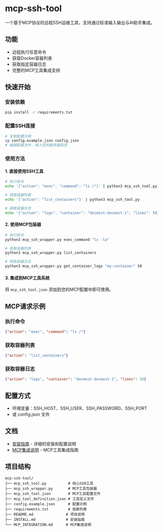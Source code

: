 # mcp-ssh-tool

一个基于MCP协议的远程SSH运维工具，支持通过标准输入输出与AI助手集成。

## 功能
- 远程执行任意命令
- 获取Docker容器列表
- 获取指定容器日志
- 完整的MCP工具集成支持

## 快速开始

### 安装依赖
```bash
pip install -r requirements.txt
```

### 配置SSH连接
```bash
# 复制配置示例
cp config.example.json config.json
# 编辑配置文件，填入您的服务器信息
```

### 使用方法

#### 1. 直接使用SSH工具
```bash
# 执行命令
echo '{"action": "exec", "command": "ls /"}' | python3 mcp_ssh_tool.py

# 获取容器列表
echo '{"action": "list_containers"}' | python3 mcp_ssh_tool.py

# 获取容器日志
echo '{"action": "logs", "container": "docmost-docmost-1", "lines": 50}' | python3 mcp_ssh_tool.py
```

#### 2. 使用MCP包装器
```bash
# 执行命令
python3 mcp_ssh_wrapper.py exec_command "ls -la"

# 获取容器列表
python3 mcp_ssh_wrapper.py list_containers

# 获取容器日志
python3 mcp_ssh_wrapper.py get_container_logs "my-container" 50
```

#### 3. 集成到MCP工具系统
将 `mcp_ssh_tool.json` 添加到您的MCP配置中即可使用。

## MCP请求示例

### 执行命令
```json
{"action": "exec", "command": "ls /"}
```

### 获取容器列表
```json
{"action": "list_containers"}
```

### 获取容器日志
```json
{"action": "logs", "container": "docmost-docmost-1", "lines": 50}
```

## 配置方式
- 环境变量：SSH_HOST、SSH_USER、SSH_PASSWORD、SSH_PORT
- 或 config.json 文件

## 文档
- [安装指南](INSTALL.md) - 详细的安装和配置说明
- [MCP集成说明](MCP_INTEGRATION.md) - MCP工具集成指南

## 项目结构
```
mcp-ssh-tool/
├── mcp_ssh_tool.py          # 核心SSH工具
├── mcp_ssh_wrapper.py       # MCP工具包装器
├── mcp_ssh_tool.json        # MCP工具配置文件
├── mcp_tool_definition.json # 工具定义文件
├── config.example.json      # 配置示例
├── requirements.txt         # 依赖列表
├── README.md               # 项目说明
├── INSTALL.md              # 安装指南
└── MCP_INTEGRATION.md      # MCP集成说明
``` 